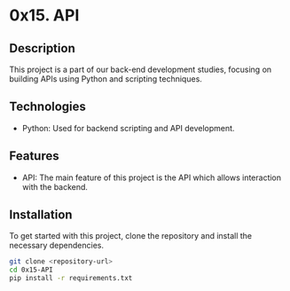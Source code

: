 # 0x15. API

## Description

This project is a part of our back-end development studies, focusing on building APIs using Python and scripting techniques.

## Technologies

- Python: Used for backend scripting and API development.

## Features

- API: The main feature of this project is the API which allows interaction with the backend.

## Installation

To get started with this project, clone the repository and install the necessary dependencies.

```bash
git clone <repository-url>
cd 0x15-API
pip install -r requirements.txt
